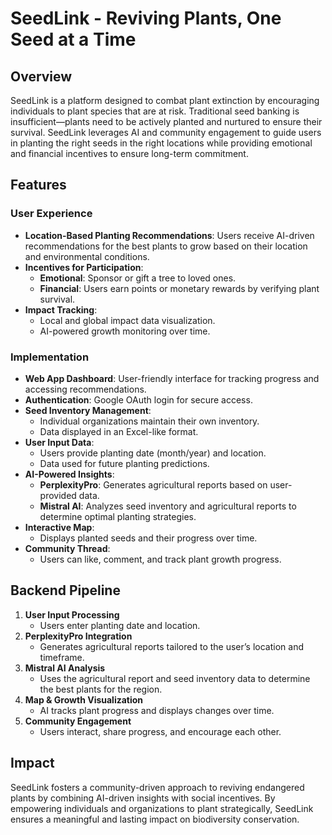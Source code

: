 # SeedLink - Reviving Plants, One Seed at a Time

## Overview
SeedLink is a platform designed to combat plant extinction by encouraging individuals to plant species that are at risk. Traditional seed banking is insufficient—plants need to be actively planted and nurtured to ensure their survival. SeedLink leverages AI and community engagement to guide users in planting the right seeds in the right locations while providing emotional and financial incentives to ensure long-term commitment.

## Features

### User Experience
- **Location-Based Planting Recommendations**: Users receive AI-driven recommendations for the best plants to grow based on their location and environmental conditions.
- **Incentives for Participation**:
  - **Emotional**: Sponsor or gift a tree to loved ones.
  - **Financial**: Users earn points or monetary rewards by verifying plant survival.
- **Impact Tracking**:
  - Local and global impact data visualization.
  - AI-powered growth monitoring over time.

### Implementation
- **Web App Dashboard**: User-friendly interface for tracking progress and accessing recommendations.
- **Authentication**: Google OAuth login for secure access.
- **Seed Inventory Management**:
  - Individual organizations maintain their own inventory.
  - Data displayed in an Excel-like format.
- **User Input Data**:
  - Users provide planting date (month/year) and location.
  - Data used for future planting predictions.
- **AI-Powered Insights**:
  - **PerplexityPro**: Generates agricultural reports based on user-provided data.
  - **Mistral AI**: Analyzes seed inventory and agricultural reports to determine optimal planting strategies.
- **Interactive Map**:
  - Displays planted seeds and their progress over time.
- **Community Thread**:
  - Users can like, comment, and track plant growth progress.

## Backend Pipeline
1. **User Input Processing**
   - Users enter planting date and location.
2. **PerplexityPro Integration**
   - Generates agricultural reports tailored to the user’s location and timeframe.
3. **Mistral AI Analysis**
   - Uses the agricultural report and seed inventory data to determine the best plants for the region.
4. **Map & Growth Visualization**
   - AI tracks plant progress and displays changes over time.
5. **Community Engagement**
   - Users interact, share progress, and encourage each other.

## Impact
SeedLink fosters a community-driven approach to reviving endangered plants by combining AI-driven insights with social incentives. By empowering individuals and organizations to plant strategically, SeedLink ensures a meaningful and lasting impact on biodiversity conservation.
